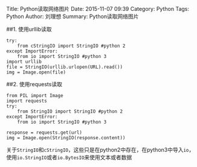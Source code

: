 Title: Python读取网络图片
Date: 2015-11-07 09:39
Category: Python
Tags: Python
Author: 刘理想
Summary: Python读取网络图片

##1. 使用urllib读取

```
try:
    from cStringIO import StringIO #python 2
except ImportError:
    from io import StringIO #python 3
import urllib
file = StringIO(urllib.urlopen(URL).read())
img = Image.open(file)
```

##2. 使用requests读取

```
from PIL import Image
import requests
try:
    from StringIO import StringIO #python 2
except ImportError:
    from io import StringIO #python 3

response = requests.get(url)
img = Image.open(StringIO(response.content))
```

关于`StringIO`和`cStringIO`，这些只是在python2中存在，在python3中导入`io`，使用`io.StringIO`或者`io.BytesIO`来使用文本或者数据

